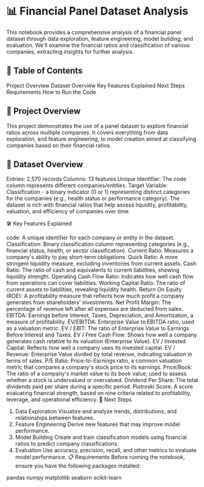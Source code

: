 # 📊 Financial Panel Dataset Analysis

This notebook provides a comprehensive analysis of a financial panel dataset through data exploration, feature engineering, model building, and evaluation. We'll examine the financial ratios and classification of various companies, extracting insights for further analysis.


## 📝 Table of Contents
Project Overview
Dataset Overview
Key Features Explained
Next Steps
Requirements
How to Run the Code

## 🧐 Project Overview
This project demonstrates the use of a panel dataset to explore financial ratios across multiple companies. It covers everything from data exploration, and feature engineering, to model creation aimed at classifying companies based on their financial ratios.

## 📂 Dataset Overview
Entries: 2,570 records
Columns: 13 features
Unique Identifier: The code column represents different companies/entities.
Target Variable: Classification - a binary indicator (0 or 1) representing distinct categories for the companies (e.g., health status or performance category).
The dataset is rich with financial ratios that help assess liquidity, profitability, valuation, and efficiency of companies over time.

🛠️ Key Features Explained


code: A unique identifier for each company or entity in the dataset.
Classification: Binary classification column representing categories (e.g., financial status, health, or sector classification).
Current Ratio: Measures a company's ability to pay short-term obligations.
Quick Ratio: A more stringent liquidity measure, excluding inventories from current assets.
Cash Ratio: The ratio of cash and equivalents to current liabilities, showing liquidity strength.
Operating Cash Flow Ratio: Indicates how well cash flow from operations can cover liabilities.
Working Capital Ratio: The ratio of current assets to liabilities, revealing liquidity health.
Return On Equity (ROE): A profitability measure that reflects how much profit a company generates from shareholders' investments.
Net Profit Margin: The percentage of revenue left after all expenses are deducted from sales.
EBITDA: Earnings before Interest, Taxes, Depreciation, and Amortization, a measure of profitability.
EV/EBITDA: Enterprise Value to EBITDA ratio, used as a valuation metric.
EV / EBIT: The ratio of Enterprise Value to Earnings Before Interest and Taxes.
EV / Free Cash Flow: Shows how well a company generates cash relative to its valuation (Enterprise Value).
EV / Invested Capital: Reflects how well a company uses its invested capital.
EV / Revenue: Enterprise Value divided by total revenue, indicating valuation in terms of sales.
P/E Ratio: Price-to-Earnings ratio, a common valuation metric that compares a company's stock price to its earnings.
Price/Book: The ratio of a company's market value to its book value, used to assess whether a stock is undervalued or overvalued.
Dividend Per Share: The total dividends paid per share during a specific period.
Piotroski Score: A score evaluating financial strength, based on nine criteria related to profitability, leverage, and operational efficiency.
🧩 Next Steps
1. Data Exploration
Visualize and analyze trends, distributions, and relationships between features.
2. Feature Engineering
Derive new features that may improve model performance.
3. Model Building
Create and train classification models using financial ratios to predict company classifications.
4. Evaluation
Use accuracy, precision, recall, and other metrics to evaluate model performance.
📋 Requirements
Before running the notebook, ensure you have the following packages installed:

pandas
numpy
matplotlib
seaborn
scikit-learn

